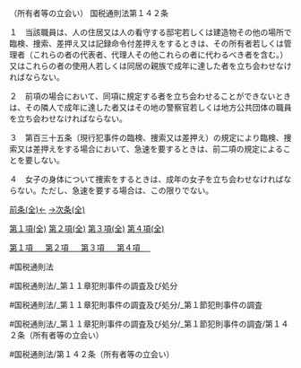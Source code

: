 （所有者等の立会い）
国税通則法第１４２条

１　当該職員は、人の住居又は人の看守する邸宅若しくは建造物その他の場所で臨検、捜索、差押え又は記録命令付差押えをするときは、その所有者若しくは管理者（これらの者の代表者、代理人その他これらの者に代わるべき者を含む。）又はこれらの者の使用人若しくは同居の親族で成年に達した者を立ち会わせなければならない。

２　前項の場合において、同項に規定する者を立ち会わせることができないときは、その隣人で成年に達した者又はその地の警察官若しくは地方公共団体の職員を立ち会わせなければならない。

３　第百三十五条（現行犯事件の臨検、捜索又は差押え）の規定により臨検、捜索又は差押えをする場合において、急速を要するときは、前二項の規定によることを要しない。

４　女子の身体について捜索をするときは、成年の女子を立ち会わせなければならない。ただし、急速を要する場合は、この限りでない。

[前条(全)←](国税通則法＿＿＿＿＿第１４１条_.md)    [→次条(全)](国税通則法＿＿＿＿＿第１４３条_.md)

[第１項(全)](国税通則法＿＿＿＿＿第１４２条第１項_.md)  [第２項(全)](国税通則法＿＿＿＿＿第１４２条第２項_.md)  [第３項(全)](国税通則法＿＿＿＿＿第１４２条第３項_.md)  [第４項(全)](国税通則法＿＿＿＿＿第１４２条第４項_.md)  

[第１項 　 ](国税通則法＿＿＿＿＿第１４２条第１項.md)  [第２項 　 ](国税通則法＿＿＿＿＿第１４２条第２項.md)  [第３項 　 ](国税通則法＿＿＿＿＿第１４２条第３項.md)  [第４項 　 ](国税通則法＿＿＿＿＿第１４２条第４項.md)  

#国税通則法

#国税通則法/_第１１章犯則事件の調査及び処分

#国税通則法/_第１１章犯則事件の調査及び処分/_第１節犯則事件の調査

#国税通則法/_第１１章犯則事件の調査及び処分/_第１節犯則事件の調査/第１４２条（所有者等の立会い）

#国税通則法/第１４２条（所有者等の立会い）


